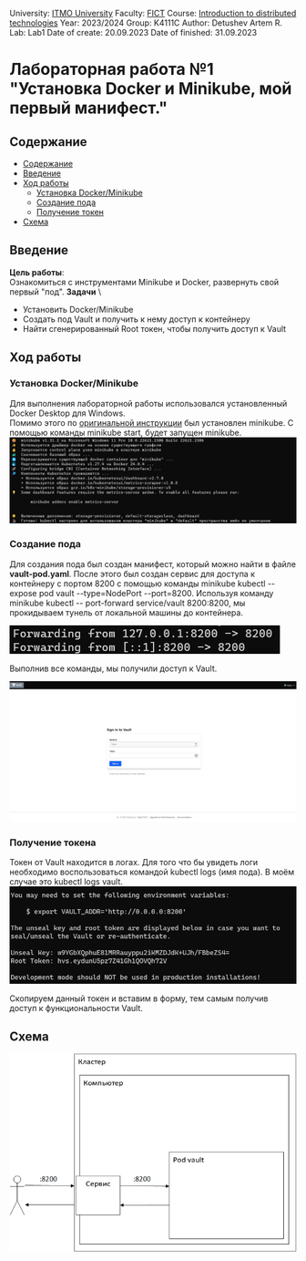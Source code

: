 University: [ITMO University](https://itmo.ru/ru/)
Faculty: [FICT](https://fict.itmo.ru)
Course: [Introduction to distributed technologies](https://github.com/itmo-ict-faculty/introduction-to-distributed-technologies)
Year: 2023/2024
Group: K4111C
Author: Detushev Artem R.
Lab: Lab1
Date of create: 20.09.2023
Date of finished: 31.09.2023

# Лабораторная работа №1 "Установка Docker и Minikube, мой первый манифест."

## Содержание

- [Содержание](#содержание)
- [Введение](#введение)
- [Ход работы](#ход-работы)
  - [Установка Docker/Minikube](#установка-dockerminikube)
  - [Создание пода](#создание-пода)
  - [Получение токен](#получение-токена)
- [Cхема](#схема)

## Введение

**Цель работы**: \
Ознакомиться с инструментами Minikube и Docker, развернуть свой первый "под".
**Задачи** \

- Установить Docker/Minikube
- Создать под Vault и получить к нему доступ к контейнеру
- Найти сгенерированный Root токен, чтобы получить доступ к Vault

## Ход работы

### Установка Docker/Minikube

Для выполнения лабораторной работы использовался установленный Docker Desktop для Windows. \
Помимо этого по [оригинальной инструкции](https://minikube.sigs.k8s.io/docs/start/) был установлен minikube.
С помощью команды minikube start, будет запущен minikube.
![minikube-start](.\lab1\images\minikube-start.png)

### Создание пода

Для создания пода был создан манифест, который можно найти в файле **vault-pod.yaml**.
После этого был создан сервис для доступа к контейнеру c портом 8200 с помощью команды minikube kubectl -- expose pod vault --type=NodePort --port=8200.
Используя команду minikube kubectl -- port-forward service/vault 8200:8200, мы прокидываем тунель от локальной машины до контейнера.

![port-forward](.\lab1\images\port-forward.png)

Выполнив все команды, мы получили доступ к Vault.

![web-vault](.\lab1\images\web-vault.jpeg)

### Получение токена

Токен от Vault находится в логах. 
Для того что бы увидеть логи необходимо воспользоваться командой kubectl logs (имя пода). В моём случае это kubectl logs vault.
![logs](.\lab1\images\logs.png)

Скопируем данный токен и вставим в форму, тем самым получив доступ к функциональности Vault.

## Схема

![scheme](.\lab1\images\scheme.png)